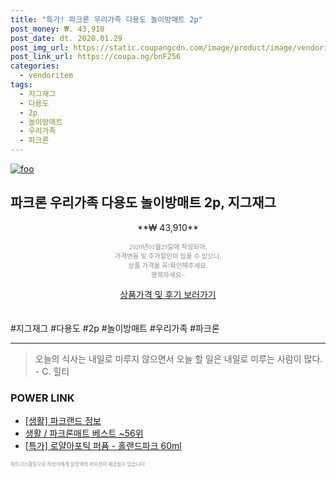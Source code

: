 ```yaml
--- 
title: "특가! 파크론 우리가족 다용도 놀이방매트 2p" 
post_money: ₩. 43,910 
post_date: dt. 2020.01.29 
post_img_url: https://static.coupangcdn.com/image/product/image/vendoritem/2018/11/22/4007084357/aaa585f3-3095-45ea-b65f-fb3a64598307.jpg 
post_link_url: https://coupa.ng/bnF256 
categories: 
  - vendoritem 
tags: 
  - 지그재그 
  - 다용도 
  - 2p 
  - 놀이방매트 
  - 우리가족 
  - 파크론 
--- 
```

[![foo](https://static.coupangcdn.com/image/product/image/vendoritem/2018/11/22/4007084357/aaa585f3-3095-45ea-b65f-fb3a64598307.jpg)](https://coupa.ng/bnF256) 

## 파크론 우리가족 다용도 놀이방매트 2p, 지그재그 
<p style="text-align: center;">**₩ 43,910**</p> 
<p style="text-align: center;"><span style="color: #898c8f; font-family: Georgia,Times,serif; font-size: 0.75em;">2020년01월29일에 작성되어, <br>가격변동 및 추가할인이 있을 수 있으니,<br> 상품 가격을 꼭!확인해주세요.<br>행복하세요~</span> 
</p>	 
<div markdown="0" style="text-align: center;"><a href="https://coupa.ng/bnF256" class="btn btn--success">상품가격 및 후기 보러가기</a></div> 
<br><br> 
  #지그재그 #다용도 #2p #놀이방매트 #우리가족 #파크론 
<hr> 

> 오늘의 식사는 내일로 미루지 않으면서 오늘 할 일은 내일로 미루는 사람이 많다. - C. 힐티 


### POWER LINK

* <a href="https://blog.naver.com/santokki14/221769692091" target="_blank"> [생활] 파크랜드 정보 </a>
* <a href="https://blog.naver.com/santokki14/221788378615" target="_blank">생활 / 파크론매트 베스트 ~56위</a>
* <a href="https://blog.naver.com/santokki14/221789216625" target="_blank">[특가] 로얄아포틱 퍼퓸 - 홀랜드파크 60ml</a>

<span style="color: #898c8f; font-family: Georgia,Times,serif; font-size: 0.55em;">파트너스활동으로 작성자에게 일정액의 커미션이 제공될수 있습니다.</span> 
